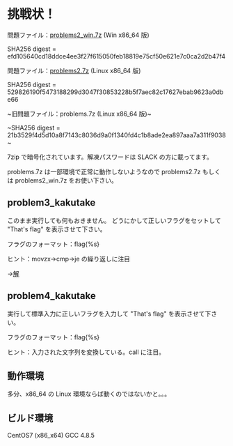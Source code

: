 # 挑戦状！

問題ファイル：[problems2_win.7z](https://github.com/bunji2/studyofctf/raw/master/problems2_win.7z) (Win x86_64 版)

SHA256 digest = efd105640cd18ddce4ee3f27f615050feb18819e75cf50e621e7c0ca2d2b47f4

問題ファイル：[problems2.7z](https://github.com/bunji2/studyofctf/raw/master/problems2.7z) (Linux x86_64 版)

SHA256 digest = 529826190f5473188299d3047f30853228b5f7aec82c17627ebab9623a0dbe66


~旧問題ファイル：problems.7z (Linux x86_64 版)~

~SHA256 digest = 21b3529f4d5d10a8f7143c8036d9a0f1340fd4c1b8ade2ea897aaa7a311f9038~

7zip で暗号化されています。解凍パスワードは SLACK の方に載ってます。

problems.7z は一部環境で正常に動作しないようなので problems2.7z もしくは problems2_win.7z をお使い下さい。

## problem3_kakutake

このまま実行しても何もおきません。
どうにかして正しいフラグをセットして "That's flag" を表示させて下さい。

フラグのフォーマット：flag{%s}

ヒント：movzx→cmp→je の繰り返しに注目

→[解](answer_problem3.md)

## problem4_kakutake

実行して標準入力に正しいフラグを入力して "That's flag" を表示させて下さい。

フラグのフォーマット：flag{%s}

ヒント：入力された文字列を変換している。call に注目。

## 動作環境

多分、x86_64 の Linux 環境ならば動くのではないかと。。。

## ビルド環境

CentOS7 (x86_x64)
GCC 4.8.5

